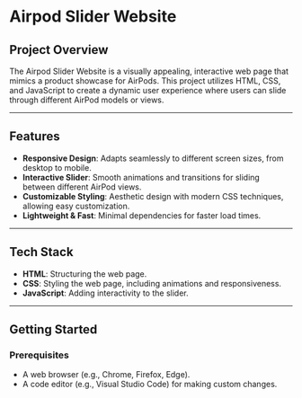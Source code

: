 # Airpod Slider Website

## Project Overview
The Airpod Slider Website is a visually appealing, interactive web page that mimics a product showcase for AirPods. This project utilizes HTML, CSS, and JavaScript to create a dynamic user experience where users can slide through different AirPod models or views.

---

## Features
- **Responsive Design**: Adapts seamlessly to different screen sizes, from desktop to mobile.
- **Interactive Slider**: Smooth animations and transitions for sliding between different AirPod views.
- **Customizable Styling**: Aesthetic design with modern CSS techniques, allowing easy customization.
- **Lightweight & Fast**: Minimal dependencies for faster load times.

---

## Tech Stack
- **HTML**: Structuring the web page.
- **CSS**: Styling the web page, including animations and responsiveness.
- **JavaScript**: Adding interactivity to the slider.

---

## Getting Started

### Prerequisites
- A web browser (e.g., Chrome, Firefox, Edge).
- A code editor (e.g., Visual Studio Code) for making custom changes.



